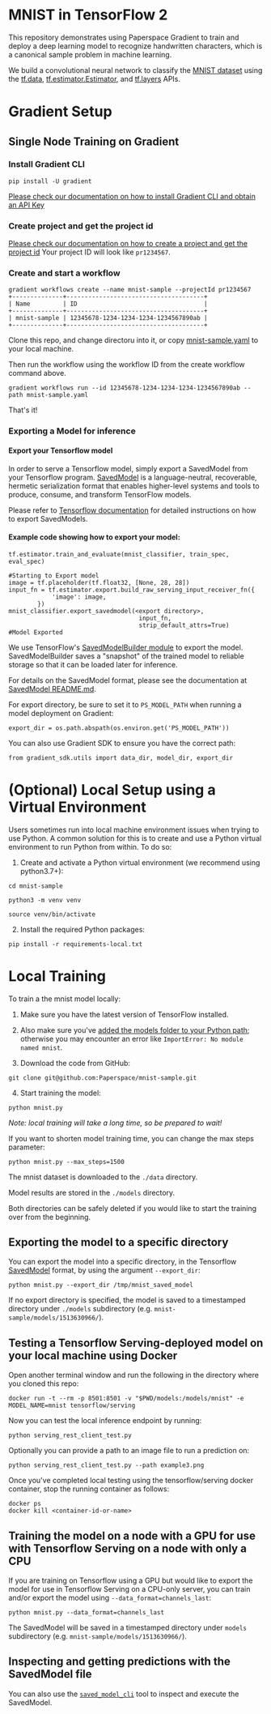 # MNIST in TensorFlow 2

This repository demonstrates using Paperspace Gradient to train and deploy a deep learning model to recognize handwritten characters, which is a canonical sample problem in machine learning.

We build a convolutional neural network to classify the [MNIST
dataset](http://yann.lecun.com/exdb/mnist/) using the
[tf.data](https://www.tensorflow.org/api_docs/python/tf/data),
[tf.estimator.Estimator](https://www.tensorflow.org/api_docs/python/tf/estimator/Estimator),
and
[tf.layers](https://www.tensorflow.org/versions/r1.15/api_docs/python/tf)
APIs.

# Gradient Setup

## Single Node Training on Gradient

### Install Gradient CLI

```
pip install -U gradient
```

[Please check our documentation on how to install Gradient CLI and obtain an API Key](https://docs.paperspace.com/gradient/get-started/install-the-cli)

### Create project and get the project id

[Please check our documentation on how to create a project and get the project id](https://docs.paperspace.com/gradient/get-started/managing-projects)
Your project ID will look like `pr1234567`.

### Create and start a workflow

```
gradient workflows create --name mnist-sample --projectId pr1234567
+--------------+--------------------------------------+
| Name         | ID                                   |
+--------------+--------------------------------------+
| mnist-sample | 12345678-1234-1234-1234-1234567890ab |
+--------------+--------------------------------------+

```

Clone this repo, and change directoru into it, or copy [mnist-sample.yaml](mnist-sample.yaml) to your local machine.

Then run the workflow using the workflow ID from the create workflow command above.

```
gradient workflows run --id 12345678-1234-1234-1234-1234567890ab --path mnist-sample.yaml
```

That's it!

### Exporting a Model for inference

#### Export your Tensorflow model

In order to serve a Tensorflow model, simply export a SavedModel from your Tensorflow program. [SavedModel](https://github.com/tensorflow/tensorflow/blob/master/tensorflow/python/saved_model/README.md) is a language-neutral, recoverable, hermetic serialization format that enables higher-level systems and tools to produce, consume, and transform TensorFlow models.

Please refer to [Tensorflow documentation](https://www.tensorflow.org/guide/saved_model#save_and_restore_models) for detailed instructions on how to export SavedModels.

#### Example code showing how to export your model:

```
tf.estimator.train_and_evaluate(mnist_classifier, train_spec, eval_spec)

#Starting to Export model
image = tf.placeholder(tf.float32, [None, 28, 28])
input_fn = tf.estimator.export.build_raw_serving_input_receiver_fn({
            'image': image,
        })
mnist_classifier.export_savedmodel(<export directory>,
                                    input_fn,
                                    strip_default_attrs=True)
#Model Exported
```

We use TensorFlow's [SavedModelBuilder module](https://github.com/tensorflow/tensorflow/blob/master/tensorflow/python/saved_model/builder.py) to export the model. SavedModelBuilder saves a "snapshot" of the trained model to reliable storage so that it can be loaded later for inference.

For details on the SavedModel format, please see the documentation at [SavedModel README.md](https://github.com/tensorflow/tensorflow/blob/master/tensorflow/python/saved_model/README.md).

For export directory, be sure to set it to `PS_MODEL_PATH` when running a model deployment on Gradient:

```
export_dir = os.path.abspath(os.environ.get('PS_MODEL_PATH'))
```

You can also use Gradient SDK to ensure you have the correct path:

```
from gradient_sdk.utils import data_dir, model_dir, export_dir
```

# (Optional) Local Setup using a Virtual Environment

Users sometimes run into local machine environment issues when trying to use Python. A common solution for this is to create and use a Python virtual environment to run Python from within. To do so:

1. Create and activate a Python virtual environment (we recommend using python3.7+):

```
cd mnist-sample

python3 -m venv venv

source venv/bin/activate
```

2. Install the required Python packages:

```
pip install -r requirements-local.txt
```

# Local Training

To train a the mnist model locally:

1. Make sure you have the latest version of TensorFlow installed.

2. Also make sure you've [added the models folder to your Python path](https://github.com/mlcommons/training/blob/master/image_classification/tensorflow/official/README.md#running-the-models); otherwise you may encounter an error like `ImportError: No module named mnist`.

3. Download the code from GitHub:

```
git clone git@github.com:Paperspace/mnist-sample.git
```

4. Start training the model:

```
python mnist.py
```

_Note: local training will take a long time, so be prepared to wait!_

If you want to shorten model training time, you can change the max steps parameter:

```
python mnist.py --max_steps=1500
```

The mnist dataset is downloaded to the `./data` directory.

Model results are stored in the `./models` directory.

Both directories can be safely deleted if you would like to start the training over from the beginning.

## Exporting the model to a specific directory

You can export the model into a specific directory, in the Tensorflow [SavedModel](https://www.tensorflow.org/guide/saved_model) format, by using the argument `--export_dir`:

```
python mnist.py --export_dir /tmp/mnist_saved_model
```

If no export directory is specified, the model is saved to a timestamped directory under `./models` subdirectory (e.g. `mnist-sample/models/1513630966/`).

## Testing a Tensorflow Serving-deployed model on your local machine using Docker

Open another terminal window and run the following in the directory where you cloned this repo:

```
docker run -t --rm -p 8501:8501 -v "$PWD/models:/models/mnist" -e MODEL_NAME=mnist tensorflow/serving
```

Now you can test the local inference endpoint by running:

```
python serving_rest_client_test.py
```

Optionally you can provide a path to an image file to run a prediction on:

```
python serving_rest_client_test.py --path example3.png
```

Once you've completed local testing using the tensorflow/serving docker container, stop the running container as follows:

```
docker ps
docker kill <container-id-or-name>
```

## Training the model on a node with a GPU for use with Tensorflow Serving on a node with only a CPU

If you are training on Tensorflow using a GPU but would like to export the model for use in Tensorflow Serving on a CPU-only server, you can train and/or export the model using `--data_format=channels_last`:

```
python mnist.py --data_format=channels_last
```

The SavedModel will be saved in a timestamped directory under `models` subdirectory (e.g. `mnist-sample/models/1513630966/`).

## Inspecting and getting predictions with the SavedModel file

You can also use the [`saved_model_cli`](https://www.tensorflow.org/guide/saved_model#cli_to_inspect_and_execute_savedmodel) tool to inspect and execute the SavedModel.
